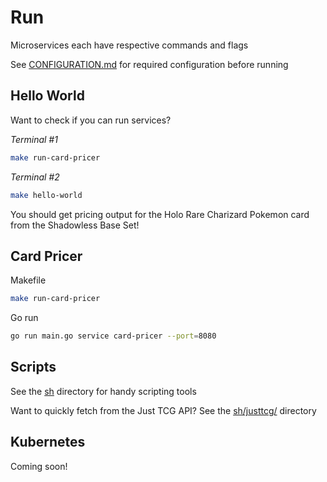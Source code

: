 # Run

Microservices each have respective commands and flags

See [CONFIGURATION.md](./CONFIGURATION.md) for required configuration before running

## Hello World

Want to check if you can run services?

*Terminal #1*
```bash
make run-card-pricer
```

*Terminal #2*
```bash
make hello-world
```

You should get pricing output for the Holo Rare Charizard Pokemon card from the
Shadowless Base Set!

## Card Pricer

Makefile
```bash
make run-card-pricer
```

Go run
```bash
go run main.go service card-pricer --port=8080
```

## Scripts

See the [sh](../sh) directory for handy scripting tools

Want to quickly fetch from the Just TCG API? See the [sh/justtcg/](../sh/justtcg/)
directory

## Kubernetes

Coming soon!